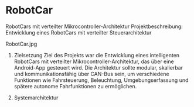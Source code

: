 # RobotCar
RobotCars mit verteilter Mikrocontroller-Architektur
Projektbeschreibung: Entwicklung eines RobotCars mit verteilter Steuerarchitektur

RobotCar.jpg




1. Zielsetzung
Ziel des Projekts war die Entwicklung eines intelligenten RobotCars mit verteilter Mikrocontroller-Architektur, das über eine Android-App gesteuert wird. Die Architektur sollte modular, skalierbar und kommunikationsfähig über CAN-Bus sein, um verschiedene Funktionen wie Fahrsteuerung, Beleuchtung, Umgebungserfassung und spätere autonome Fahrfunktionen zu ermöglichen.

2. Systemarchitektur
